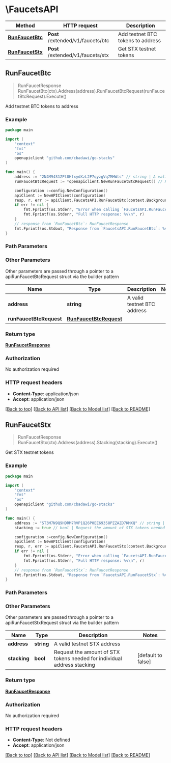 # \FaucetsAPI



Method | HTTP request | Description
------------- | ------------- | -------------
[**RunFaucetBtc**](FaucetsAPI.md#RunFaucetBtc) | **Post** /extended/v1/faucets/btc | Add testnet BTC tokens to address
[**RunFaucetStx**](FaucetsAPI.md#RunFaucetStx) | **Post** /extended/v1/faucets/stx | Get STX testnet tokens



## RunFaucetBtc

> RunFaucetResponse RunFaucetBtc(ctx).Address(address).RunFaucetBtcRequest(runFaucetBtcRequest).Execute()

Add testnet BTC tokens to address



### Example

```go
package main

import (
	"context"
	"fmt"
	"os"
	openapiclient "github.com/cbadawi/go-stacks"
)

func main() {
	address := "2N4M94S1ZPt8HfxydXzL2P7qyzgVq7MHWts" // string | A valid testnet BTC address
	runFaucetBtcRequest := *openapiclient.NewRunFaucetBtcRequest() // RunFaucetBtcRequest |  (optional)

	configuration :=config.NewConfiguration()
	apiClient := NewAPIClient(configuration)
	resp, r, err := apiClient.FaucetsAPI.RunFaucetBtc(context.Background()).Address(address).RunFaucetBtcRequest(runFaucetBtcRequest).Execute()
	if err != nil {
		fmt.Fprintf(os.Stderr, "Error when calling `FaucetsAPI.RunFaucetBtc``: %v\n", err)
		fmt.Fprintf(os.Stderr, "Full HTTP response: %v\n", r)
	}
	// response from `RunFaucetBtc`: RunFaucetResponse
	fmt.Fprintf(os.Stdout, "Response from `FaucetsAPI.RunFaucetBtc`: %v\n", resp)
}
```

### Path Parameters



### Other Parameters

Other parameters are passed through a pointer to a apiRunFaucetBtcRequest struct via the builder pattern


Name | Type | Description  | Notes
------------- | ------------- | ------------- | -------------
 **address** | **string** | A valid testnet BTC address | 
 **runFaucetBtcRequest** | [**RunFaucetBtcRequest**](RunFaucetBtcRequest.md) |  | 

### Return type

[**RunFaucetResponse**](RunFaucetResponse.md)

### Authorization

No authorization required

### HTTP request headers

- **Content-Type**: application/json
- **Accept**: application/json

[[Back to top]](#) [[Back to API list]](../README.md#documentation-for-api-endpoints)
[[Back to Model list]](../README.md#documentation-for-models)
[[Back to README]](../README.md)


## RunFaucetStx

> RunFaucetResponse RunFaucetStx(ctx).Address(address).Stacking(stacking).Execute()

Get STX testnet tokens



### Example

```go
package main

import (
	"context"
	"fmt"
	"os"
	openapiclient "github.com/cbadawi/go-stacks"
)

func main() {
	address := "ST3M7N9Q9HDRM7RVP1Q26P0EE69358PZZAZD7KMXQ" // string | A valid testnet STX address
	stacking := true // bool | Request the amount of STX tokens needed for individual address stacking (optional) (default to false)

	configuration :=config.NewConfiguration()
	apiClient := NewAPIClient(configuration)
	resp, r, err := apiClient.FaucetsAPI.RunFaucetStx(context.Background()).Address(address).Stacking(stacking).Execute()
	if err != nil {
		fmt.Fprintf(os.Stderr, "Error when calling `FaucetsAPI.RunFaucetStx``: %v\n", err)
		fmt.Fprintf(os.Stderr, "Full HTTP response: %v\n", r)
	}
	// response from `RunFaucetStx`: RunFaucetResponse
	fmt.Fprintf(os.Stdout, "Response from `FaucetsAPI.RunFaucetStx`: %v\n", resp)
}
```

### Path Parameters



### Other Parameters

Other parameters are passed through a pointer to a apiRunFaucetStxRequest struct via the builder pattern


Name | Type | Description  | Notes
------------- | ------------- | ------------- | -------------
 **address** | **string** | A valid testnet STX address | 
 **stacking** | **bool** | Request the amount of STX tokens needed for individual address stacking | [default to false]

### Return type

[**RunFaucetResponse**](RunFaucetResponse.md)

### Authorization

No authorization required

### HTTP request headers

- **Content-Type**: Not defined
- **Accept**: application/json

[[Back to top]](#) [[Back to API list]](../README.md#documentation-for-api-endpoints)
[[Back to Model list]](../README.md#documentation-for-models)
[[Back to README]](../README.md)

